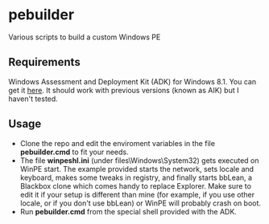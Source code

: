 # pebuilder
Various scripts to build a custom Windows PE

## Requirements
Windows Assessment and Deployment Kit (ADK) for Windows 8.1. You can get it [here](https://www.microsoft.com/en-us/download/details.aspx?id=39982). It should work with previous versions (known as AIK) but I haven't tested.

## Usage
* Clone the repo and edit the enviroment variables in the file **pebuilder.cmd** to fit your needs.
* The file **winpeshl.ini** (under files\Windows\System32) gets executed on WinPE start. The example provided starts the network, sets locale and keyboard, makes some tweaks in registry, and finally starts bbLean, a Blackbox clone which comes handy to replace Explorer. Make sure to edit it if your setup is different than mine (for example, if you use other locale, or if you don't use bbLean) or WinPE will probably crash on boot.
* Run **pebuilder.cmd** from the special shell provided with the ADK.
